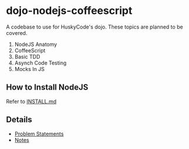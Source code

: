 dojo-nodejs-coffeescript
=============

A codebase to use for HuskyCode's dojo. These topics are planned to be covered. 

1. NodeJS Anatomy
2. CoffeeScript
3. Basic TDD
4. Asynch Code Testing
5. Mocks In JS

How to Install NodeJS
---

Refer to [INSTALL.md](https://github.com/huskycode/node-template/blob/master/INSTALL.md)

Details
----

* [Problem Statements](docs/problems.md)
* [Notes](docs/notes.md)

